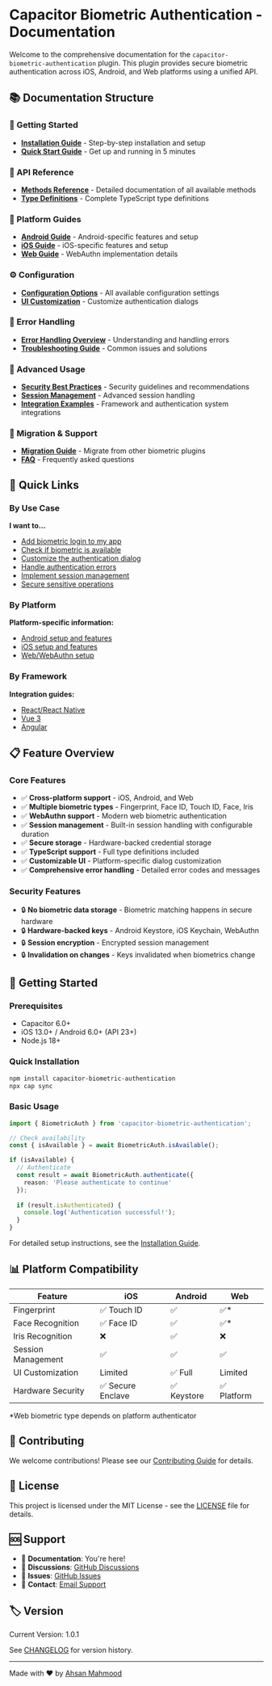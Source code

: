 # Capacitor Biometric Authentication - Documentation

Welcome to the comprehensive documentation for the `capacitor-biometric-authentication` plugin. This plugin provides secure biometric authentication across iOS, Android, and Web platforms using a unified API.

## 📚 Documentation Structure

### 🚀 Getting Started
- **[Installation Guide](./getting-started/installation.md)** - Step-by-step installation and setup
- **[Quick Start Guide](./getting-started/quick-start.md)** - Get up and running in 5 minutes

### 📖 API Reference
- **[Methods Reference](./api-reference/methods.md)** - Detailed documentation of all available methods
- **[Type Definitions](./api-reference/types.md)** - Complete TypeScript type definitions

### 📱 Platform Guides
- **[Android Guide](./platform-guides/android.md)** - Android-specific features and setup
- **[iOS Guide](./platform-guides/ios.md)** - iOS-specific features and setup
- **[Web Guide](./platform-guides/web.md)** - WebAuthn implementation details

### ⚙️ Configuration
- **[Configuration Options](./configuration/options.md)** - All available configuration settings
- **[UI Customization](./configuration/customization.md)** - Customize authentication dialogs

### 🚨 Error Handling
- **[Error Handling Overview](./error-handling/overview.md)** - Understanding and handling errors
- **[Troubleshooting Guide](./error-handling/troubleshooting.md)** - Common issues and solutions

### 🔧 Advanced Usage
- **[Security Best Practices](./advanced-usage/security.md)** - Security guidelines and recommendations
- **[Session Management](./advanced-usage/session-management.md)** - Advanced session handling
- **[Integration Examples](./advanced-usage/integration-examples.md)** - Framework and authentication system integrations

### 🔄 Migration & Support
- **[Migration Guide](./migration/from-other-plugins.md)** - Migrate from other biometric plugins
- **[FAQ](./migration/faq.md)** - Frequently asked questions

## 🎯 Quick Links

### By Use Case

**I want to...**
- [Add biometric login to my app](./getting-started/quick-start.md#basic-implementation)
- [Check if biometric is available](./api-reference/methods.md#isavailable)
- [Customize the authentication dialog](./configuration/customization.md)
- [Handle authentication errors](./error-handling/overview.md#error-handling-patterns)
- [Implement session management](./advanced-usage/session-management.md)
- [Secure sensitive operations](./advanced-usage/security.md#high-security-transaction-flow)

### By Platform

**Platform-specific information:**
- [Android setup and features](./platform-guides/android.md)
- [iOS setup and features](./platform-guides/ios.md)
- [Web/WebAuthn setup](./platform-guides/web.md)

### By Framework

**Integration guides:**
- [React/React Native](./advanced-usage/integration-examples.md#react-integration)
- [Vue 3](./advanced-usage/integration-examples.md#vue-3-integration)
- [Angular](./advanced-usage/integration-examples.md#angular-integration)

## 📋 Feature Overview

### Core Features
- ✅ **Cross-platform support** - iOS, Android, and Web
- ✅ **Multiple biometric types** - Fingerprint, Face ID, Touch ID, Face, Iris
- ✅ **WebAuthn support** - Modern web biometric authentication
- ✅ **Session management** - Built-in session handling with configurable duration
- ✅ **Secure storage** - Hardware-backed credential storage
- ✅ **TypeScript support** - Full type definitions included
- ✅ **Customizable UI** - Platform-specific dialog customization
- ✅ **Comprehensive error handling** - Detailed error codes and messages

### Security Features
- 🔒 **No biometric data storage** - Biometric matching happens in secure hardware
- 🔒 **Hardware-backed keys** - Android Keystore, iOS Keychain, WebAuthn
- 🔒 **Session encryption** - Encrypted session management
- 🔒 **Invalidation on changes** - Keys invalidated when biometrics change

## 🏁 Getting Started

### Prerequisites
- Capacitor 6.0+
- iOS 13.0+ / Android 6.0+ (API 23+)
- Node.js 18+

### Quick Installation

```bash
npm install capacitor-biometric-authentication
npx cap sync
```

### Basic Usage

```typescript
import { BiometricAuth } from 'capacitor-biometric-authentication';

// Check availability
const { isAvailable } = await BiometricAuth.isAvailable();

if (isAvailable) {
  // Authenticate
  const result = await BiometricAuth.authenticate({
    reason: 'Please authenticate to continue'
  });
  
  if (result.isAuthenticated) {
    console.log('Authentication successful!');
  }
}
```

For detailed setup instructions, see the [Installation Guide](./getting-started/installation.md).

## 📊 Platform Compatibility

| Feature | iOS | Android | Web |
|---------|-----|---------|-----|
| Fingerprint | ✅ Touch ID | ✅ | ✅* |
| Face Recognition | ✅ Face ID | ✅ | ✅* |
| Iris Recognition | ❌ | ✅ | ❌ |
| Session Management | ✅ | ✅ | ✅ |
| UI Customization | Limited | ✅ Full | Limited |
| Hardware Security | ✅ Secure Enclave | ✅ Keystore | ✅ Platform |

*Web biometric type depends on platform authenticator

## 🤝 Contributing

We welcome contributions! Please see our [Contributing Guide](../CONTRIBUTING.md) for details.

## 📄 License

This project is licensed under the MIT License - see the [LICENSE](../LICENSE) file for details.

## 🆘 Support

- 📖 **Documentation**: You're here!
- 💬 **Discussions**: [GitHub Discussions](https://github.com/aoneahsan/capacitor-biometric-authentication/discussions)
- 🐛 **Issues**: [GitHub Issues](https://github.com/aoneahsan/capacitor-biometric-authentication/issues)
- 📧 **Contact**: [Email Support](mailto:support@example.com)

## 🏷️ Version

Current Version: 1.0.1

See [CHANGELOG](../CHANGELOG.md) for version history.

---

Made with ❤️ by [Ahsan Mahmood](https://github.com/aoneahsan)